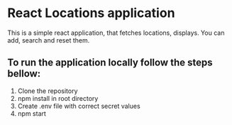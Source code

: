 # React Locations application

This is a simple react application, that fetches locations, displays. You can add, search and reset them.

## To run the application locally follow the steps bellow:

1. Clone the repository
2. npm install in root directory
3. Create .env file with correct secret values
4. npm start
